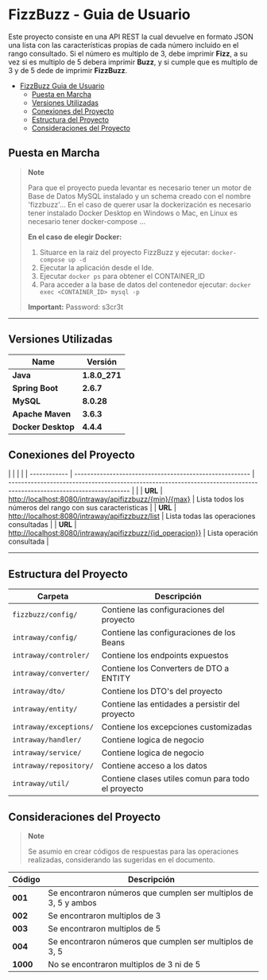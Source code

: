 # FizzBuzz - Guia de Usuario

Este proyecto consiste en una API REST la cual devuelve en formato JSON una lista con las características propias de cada número incluido en el rango consultado.
Si el número es multiplo de 3, debe imprimir __Fizz__, a su vez si es multiplo de 5 debera imprimir __Buzz__, y si cumple que es multiplo de 3 y de 5 dede de imprimir __FizzBuzz__.


- [FizzBuzz  Guia de Usuario](#fizzbuzz-user-guide)
  - [Puesta en Marcha](#primer-paso)
  - [Versiones Utilizadas](#versiones-utilizadas)
  - [Conexiones del Proyecto](#conexiones-del-proyecto)
  - [Estructura del Proyecto](#project-structure)
  - [Consideraciones del Proyecto](#consideraciones-del-proyecto)


## Puesta en Marcha

> __Note__
>
> Para que el proyecto pueda levantar es necesario tener un motor de Base de Datos MySQL instalado y un schema creado con el nombre 'fizzbuzz'...
> En el caso de querer usar la dockerización es necesario tener instalado Docker Desktop en Windows o Mac, en Linux es necesario tener docker-compose ...
> 
>
>
>__En el caso de elegir Docker:__
>
>   1) Situarce en la raiz del proyecto FizzBuzz y ejecutar: `docker-compose up -d`																							
>   2) Ejecutar la aplicación desde el Ide.
>   3) Ejecutar `docker ps` para obtener el CONTAINER_ID
>   4) Para acceder a la base de datos del contenedor ejecutar: `docker exec <CONTAINER_ID> mysql -p` 
>																							
>__Important:__ Password: s3cr3t 
>              
>   
---

## Versiones Utilizadas

| Name               | Versión       
| ------------------ | ------------- | 
| __Java__           | __1.8.0_271__ | 
| __Spring Boot__    | __2.6.7__     | 
| __MySQL__          | __8.0.28__    | 
| __Apache Maven__   | __3.6.3__     |
| __Docker Desktop__ | __4.4.4__     | 


## Conexiones del Proyecto

|              |                                                         |                                                                                                                      |
| ------------ | ------------------------------------------------------- | -------------------------------------------------------------------------------------------------------------------- |                                                                                        |
| __URL__      | <http://localhost:8080/intraway/apifizzbuzz/{min}/{max}>            | Lista todos los números del rango con sus caracteristicas                                                            |
| __URL__      | <http://localhost:8080/intraway/apifizzbuzz/list>                   | Lista todas las operaciones consultadas                                                                              |
| __URL__      | <http://localhost:8080/intraway/apifizzbuzz/{id_operacion}}>        | Lista operación consultada                                                                                           |


---

## Estructura del Proyecto

| Carpeta                                                                              | Descripción                                                                                    |
| -----------------------------------------------------------------------------------  | ---------------------------------------------------------------------------------------------- |
| `fizzbuzz/config/`                                                                   | Contiene las configuraciones del proyecto                                                      |
| `intraway/config/`                                                                   | Contiene las configuraciones de los Beans                                                      |
| `intraway/controler/`                                                                | Contiene los endpoints expuestos                                                               |
| `intraway/converter/`                                                                | Contiene los Converters de DTO a ENTITY                                                        |
| `intraway/dto/`                                                                      | Contiene los DTO's del proyecto                                                                |
| `intraway/entity/`                                                                   | Contiene las entidades a persistir del proyecto                                                |
| `intraway/exceptions/`                                                               | Contiene los excepciones customizadas                                                          |
| `intraway/handler/`                                                                  | Contiene logica de negocio                                                                     |
| `intraway/service/`                                                                  | Contiene logica de negocio                                                                     |
| `intraway/repository/`                                                               | Contiene acceso a los datos                                                                    |
| `intraway/util/`                                                                     | Contiene clases utiles comun para todo el proyecto                                             |


## Consideraciones del Proyecto

> __Note__
>
> Se asumio en crear códigos de respuestas para las operaciones realizadas, considerando las sugeridas en el documento.
>

| Código             | Descripción       
| ------------------ | ------------- | 
| __001__            | Se encontraron números que cumplen ser multiplos de 3, 5 y ambos | 
| __002__            | Se encontraron multiplos de 3                                    | 
| __003__            | Se encontraron multiplos de 5                                    | 
| __004__            | Se encontraron números que cumplen ser multiplos de 3, 5         |
| __1000__           | No se encontraron multiplos de 3 ni de 5                         | 


